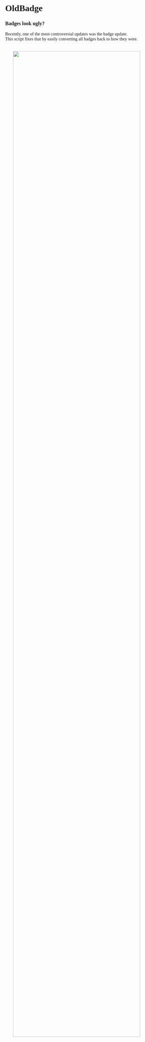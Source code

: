 <div style="font-family: 'Nunito'">
  <h1>OldBadge</h1>
  <h3>Badges look ugly?</h3>
  <p>Recently, one of the most controversial updates was the badge update.<br>This script fixes that by easily converting all badges back to how they were.</p>
  <br>
  <img width="90%" style="margin-left: 5%" src="https://media.discordapp.net/attachments/1055625743448682557/1104016324847484928/Screen_Shot_2023-05-05_at_8.06.29_AM.png">
</div>
